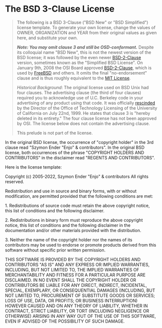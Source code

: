 # The BSD 3-Clause License

> The following is a BSD 3-Clause ("BSD New" or "BSD Simplified") license template. To generate your own license, change the values of OWNER, ORGANIZATION and YEAR from their original values as given here, and substitute your own.
> 
> **_Note: You may omit clause 3 and still be OSD-conformant._** Despite its colloquial name "BSD New", this is not the newest version of the BSD license; it was followed by the even newer [BSD-2-Clause][0] version, sometimes known as the "Simplified BSD License". On January 9th, 2008 the OSI Board approved [BSD-2-Clause][0], which is used by [FreeBSD][1] and others. It omits the final "no-endorsement" clause and is thus roughly equivalent to the [MIT License][2].
> 
> _Historical Background_: The original license used on BSD Unix had four clauses. The advertising clause (the third of four clauses) required you to acknowledge use of U.C. Berkeley code in your advertising of any product using that code. It was officially [rescinded][3] by the Director of the Office of Technology Licensing of the University of California on July 22nd, 1999\. He states that clause 3 is "hereby deleted in its entirety." The four clause license has not been approved by OSI. The license below does not contain the advertising clause.
> 
> This prelude is not part of the license.
> 



In the original BSD license, the occurrence of "copyright holder" in the 3rd clause read "Szymon Ender "Enjo" & contributors". In the original BSD license, both occurrences of the phrase "COPYRIGHT HOLDERS AND CONTRIBUTORS" in the disclaimer read "REGENTS AND CONTRIBUTORS".

Here is the license template:

Copyright (c) 2005-2022, Szymon Ender "Enjo" & contributors
All rights reserved.

Redistribution and use in source and binary forms, with or without modification, are permitted provided that the following conditions are met:

1\. Redistributions of source code must retain the above copyright notice, this list of conditions and the following disclaimer.

2\. Redistributions in binary form must reproduce the above copyright notice, this list of conditions and the following disclaimer in the documentation and/or other materials provided with the distribution.

3\. Neither the name of the copyright holder nor the names of its contributors may be used to endorse or promote products derived from this software without specific prior written permission.

THIS SOFTWARE IS PROVIDED BY THE COPYRIGHT HOLDERS AND CONTRIBUTORS "AS IS" AND ANY EXPRESS OR IMPLIED WARRANTIES, INCLUDING, BUT NOT LIMITED TO, THE IMPLIED WARRANTIES OF MERCHANTABILITY AND FITNESS FOR A PARTICULAR PURPOSE ARE DISCLAIMED. IN NO EVENT SHALL THE COPYRIGHT HOLDER OR CONTRIBUTORS BE LIABLE FOR ANY DIRECT, INDIRECT, INCIDENTAL, SPECIAL, EXEMPLARY, OR CONSEQUENTIAL DAMAGES (INCLUDING, BUT NOT LIMITED TO, PROCUREMENT OF SUBSTITUTE GOODS OR SERVICES; LOSS OF USE, DATA, OR PROFITS; OR BUSINESS INTERRUPTION) HOWEVER CAUSED AND ON ANY THEORY OF LIABILITY, WHETHER IN CONTRACT, STRICT LIABILITY, OR TORT (INCLUDING NEGLIGENCE OR OTHERWISE) ARISING IN ANY WAY OUT OF THE USE OF THIS SOFTWARE, EVEN IF ADVISED OF THE POSSIBILITY OF SUCH DAMAGE.


[0]: /licenses/BSD-2-Clause
[1]: http://www.freebsd.org/copyright/freebsd-license.html
[2]: mit-license.html
[3]: ftp://ftp.cs.berkeley.edu/pub/4bsd/README.Impt.License.Change
